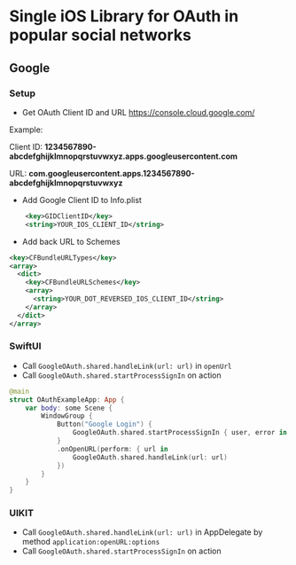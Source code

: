 # Single iOS Library for OAuth in popular social networks

## Google

### Setup

* Get OAuth Client ID and URL https://console.cloud.google.com/

Example:

Client ID: **1234567890-abcdefghijklmnopqrstuvwxyz.apps.googleusercontent.com**

URL: **com.googleusercontent.apps.1234567890-abcdefghijklmnopqrstuvwxyz**

* Add Google Client ID to Info.plist
```xml
    <key>GIDClientID</key>
    <string>YOUR_IOS_CLIENT_ID</string>
```

* Add back URL to Schemes
```xml
<key>CFBundleURLTypes</key>
<array>
  <dict>
    <key>CFBundleURLSchemes</key>
    <array>
      <string>YOUR_DOT_REVERSED_IOS_CLIENT_ID</string>
    </array>
  </dict>
</array>

```

### SwiftUI

* Call `GoogleOAuth.shared.handleLink(url: url)` in `openUrl`
* Call `GoogleOAuth.shared.startProcessSignIn` on action

```swift
@main
struct OAuthExampleApp: App {
    var body: some Scene {
        WindowGroup {
            Button("Google Login") {
                GoogleOAuth.shared.startProcessSignIn { user, error in }
            }
            .onOpenURL(perform: { url in
                GoogleOAuth.shared.handleLink(url: url)
            })
        }
    }
}
```

### UIKIT

* Call `GoogleOAuth.shared.handleLink(url: url)` in AppDelegate by method `application:openURL:options`
* Call `GoogleOAuth.shared.startProcessSignIn` on action

